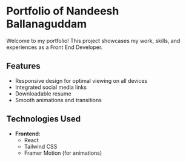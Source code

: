 # Portfolio of Nandeesh Ballanaguddam

Welcome to my portfolio! This project showcases my work, skills, and experiences as a Front End Developer.

## Features

- Responsive design for optimal viewing on all devices
- Integrated social media links
- Downloadable resume
- Smooth animations and transitions

## Technologies Used

- **Frontend:**
  - React
  - Tailwind CSS
  - Framer Motion (for animations)
